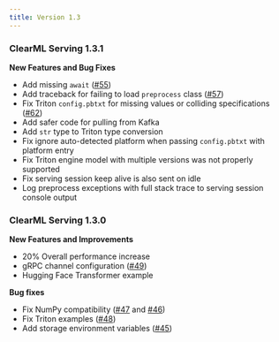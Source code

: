 ```yaml
---
title: Version 1.3
---
```


### ClearML Serving 1.3.1 
**New Features and Bug Fixes**
* Add missing `await` ([#55](https://github.com/clearml/clearml-serving/pull/55))
* Add traceback for failing to load `preprocess` class ([#57](https://github.com/clearml/clearml-serving/issues/57))
* Fix Triton `config.pbtxt` for missing values or colliding specifications ([#62](https://github.com/clearml/clearml-serving/issues/62))
* Add safer code for pulling from Kafka
* Add `str` type to Triton type conversion
* Fix ignore auto-detected platform when passing `config.pbtxt` with platform entry
* Fix Triton engine model with multiple versions was not properly supported
* Fix serving session keep alive is also sent on idle
* Log preprocess exceptions with full stack trace to serving session console output


### ClearML Serving 1.3.0
**New Features and Improvements**
* 20% Overall performance increase 
* gRPC channel configuration ([#49](https://github.com/clearml/clearml-serving/issues/49)) 
* Hugging Face Transformer example 

**Bug fixes**
* Fix NumPy compatibility ([#47](https://github.com/clearml/clearml-serving/issues/47) and [#46](https://github.com/clearml/clearml-serving/issues/46))
* Fix Triton examples  ([#48](https://github.com/clearml/clearml-serving/issues/48))
* Add storage environment variables ([#45](https://github.com/clearml/clearml-serving/pull/45))